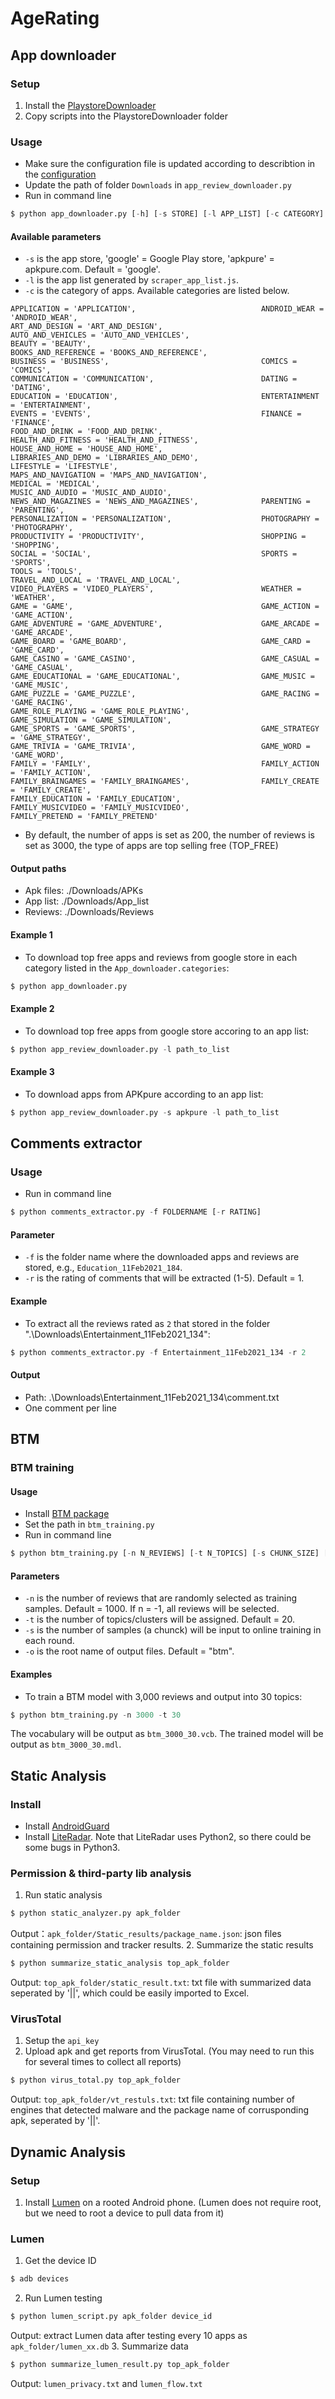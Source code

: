 # AgeRating

## App downloader

### Setup
1. Install the [PlaystoreDownloader](https://github.com/ClaudiuGeorgiu/PlaystoreDownloader)
2. Copy scripts into the PlaystoreDownloader folder

### Usage
* Make sure the configuration file is updated according to describtion in the [configuration](https://github.com/ClaudiuGeorgiu/PlaystoreDownloader#-configuration)
* Update the path of folder `Downloads` in `app_review_downloader.py`
* Run in command line 
```Python
$ python app_downloader.py [-h] [-s STORE] [-l APP_LIST] [-c CATEGORY]
```

#### Available parameters

* `-s` is the app store, 'google' = Google Play store, 'apkpure' = apkpure.com. Default = 'google'.
* `-l` is the app list generated by ```scraper_app_list.js```.
* `-c` is the category of apps. Available categories are listed below.
```
APPLICATION = 'APPLICATION',                            ANDROID_WEAR = 'ANDROID_WEAR',
ART_AND_DESIGN = 'ART_AND_DESIGN',                      AUTO_AND_VEHICLES = 'AUTO_AND_VEHICLES',
BEAUTY = 'BEAUTY',                                      BOOKS_AND_REFERENCE = 'BOOKS_AND_REFERENCE',
BUSINESS = 'BUSINESS',                                  COMICS = 'COMICS',
COMMUNICATION = 'COMMUNICATION',                        DATING = 'DATING',
EDUCATION = 'EDUCATION',                                ENTERTAINMENT = 'ENTERTAINMENT',
EVENTS = 'EVENTS',                                      FINANCE = 'FINANCE',
FOOD_AND_DRINK = 'FOOD_AND_DRINK',                      HEALTH_AND_FITNESS = 'HEALTH_AND_FITNESS',
HOUSE_AND_HOME = 'HOUSE_AND_HOME',                      LIBRARIES_AND_DEMO = 'LIBRARIES_AND_DEMO',
LIFESTYLE = 'LIFESTYLE',                                MAPS_AND_NAVIGATION = 'MAPS_AND_NAVIGATION',
MEDICAL = 'MEDICAL',                                    MUSIC_AND_AUDIO = 'MUSIC_AND_AUDIO',
NEWS_AND_MAGAZINES = 'NEWS_AND_MAGAZINES',              PARENTING = 'PARENTING',
PERSONALIZATION = 'PERSONALIZATION',                    PHOTOGRAPHY = 'PHOTOGRAPHY',
PRODUCTIVITY = 'PRODUCTIVITY',                          SHOPPING = 'SHOPPING',
SOCIAL = 'SOCIAL',                                      SPORTS = 'SPORTS',
TOOLS = 'TOOLS',                                        TRAVEL_AND_LOCAL = 'TRAVEL_AND_LOCAL',
VIDEO_PLAYERS = 'VIDEO_PLAYERS',                        WEATHER = 'WEATHER',
GAME = 'GAME',                                          GAME_ACTION = 'GAME_ACTION',
GAME_ADVENTURE = 'GAME_ADVENTURE',                      GAME_ARCADE = 'GAME_ARCADE',
GAME_BOARD = 'GAME_BOARD',                              GAME_CARD = 'GAME_CARD',
GAME_CASINO = 'GAME_CASINO',                            GAME_CASUAL = 'GAME_CASUAL',
GAME_EDUCATIONAL = 'GAME_EDUCATIONAL',                  GAME_MUSIC = 'GAME_MUSIC',
GAME_PUZZLE = 'GAME_PUZZLE',                            GAME_RACING = 'GAME_RACING',
GAME_ROLE_PLAYING = 'GAME_ROLE_PLAYING',                GAME_SIMULATION = 'GAME_SIMULATION',
GAME_SPORTS = 'GAME_SPORTS',                            GAME_STRATEGY = 'GAME_STRATEGY',
GAME_TRIVIA = 'GAME_TRIVIA',                            GAME_WORD = 'GAME_WORD',
FAMILY = 'FAMILY',                                      FAMILY_ACTION = 'FAMILY_ACTION',
FAMILY_BRAINGAMES = 'FAMILY_BRAINGAMES',                FAMILY_CREATE = 'FAMILY_CREATE',
FAMILY_EDUCATION = 'FAMILY_EDUCATION',                  FAMILY_MUSICVIDEO = 'FAMILY_MUSICVIDEO',
FAMILY_PRETEND = 'FAMILY_PRETEND'
```
* By default, the number of apps is set as 200, the number of reviews is set as 3000, the type of apps are top selling free (TOP_FREE)
#### Output paths
* Apk files: ./Downloads/APKs
* App list: ./Downloads/App_list
* Reviews: ./Downloads/Reviews

#### Example 1
* To download top free apps and reviews from google store in each category listed in the ```App_downloader.categories```: 
```Python
$ python app_downloader.py
```
#### Example 2
* To download top free apps from google store accoring to an app list:
```Python
$ python app_review_downloader.py -l path_to_list
```
#### Example 3
* To download apps from APKpure according to an app list:
```Python
$ python app_review_downloader.py -s apkpure -l path_to_list
```
## Comments extractor
### Usage
* Run in command line 
```Python
$ python comments_extractor.py -f FOLDERNAME [-r RATING]
```
#### Parameter
* `-f` is the folder name where the downloaded apps and reviews are stored, e.g., `Education_11Feb2021_184`.
* `-r` is the rating of comments that will be extracted (1-5). Default = 1.
#### Example
* To extract all the reviews rated as `2` that stored in the folder ".\Downloads\Entertainment_11Feb2021_134":
```Python
$ python comments_extractor.py -f Entertainment_11Feb2021_134 -r 2
```
#### Output
* Path: .\Downloads\Entertainment_11Feb2021_134\comment.txt
* One comment per line

## BTM
### BTM training
#### Usage
* Install [BTM package](https://github.com/markoarnauto/biterm)
* Set the path in `btm_training.py`
* Run in command line
```Python
$ python btm_training.py [-n N_REVIEWS] [-t N_TOPICS] [-s CHUNK_SIZE] [-o OUTPUT_FILENAME]
```
#### Parameters
* `-n` is the number of reviews that are randomly selected as training samples. Default = 1000. If n = -1, all reviews will be selected.
* `-t` is the number of topics/clusters will be assigned. Default = 20.
* `-s` is the number of samples (a chunck) will be input to online training in each round.
* `-o` is the root name of output files. Default = "btm".
#### Examples
* To train a BTM model with 3,000 reviews and output into 30 topics:
```Python
$ python btm_training.py -n 3000 -t 30
```
The vocabulary will be output as `btm_3000_30.vcb`. The trained model will be output as `btm_3000_30.mdl`.

## Static Analysis

### Install
* Install [AndroidGuard](https://github.com/androguard/androguard)
* Install [LiteRadar](https://github.com/pkumza/LiteRadar). Note that LiteRadar uses Python2, so there could be some bugs in Python3.
### Permission & third-party lib analysis
1. Run static analysis
```Python
$ python static_analyzer.py apk_folder
```
Output：```apk_folder/Static_results/package_name.json```: json files containing permission and tracker results.
2. Summarize the static results
```Python
$ python summarize_static_analysis top_apk_folder
```
Output: ```top_apk_folder/static_result.txt```: txt file with summarized data seperated by '||', which could be easily imported to Excel.
### VirusTotal
1. Setup the ```api_key```
2. Upload apk and get reports from VirusTotal. (You may need to run this for several times to collect all reports)
```Python
$ python virus_total.py top_apk_folder
```
Output: ```top_apk_folder/vt_restuls.txt```: txt file containing number of engines that detected malware and the package name of corrusponding apk, seperated by '||'.

## Dynamic Analysis
### Setup
1. Install [Lumen](https://play.google.com/store/apps/details?id=edu.berkeley.icsi.haystack) on a rooted Android phone. (Lumen does not require root, but we need to root a device to pull data from it)
### Lumen
1. Get the device ID
```Bash
$ adb devices
```
2. Run Lumen testing
```Python
$ python lumen_script.py apk_folder device_id
```
Output: extract Lumen data after testing every 10 apps as ```apk_folder/lumen_xx.db```
3. Summarize data 
```Python
$ python summarize_lumen_result.py top_apk_folder
```
Output: ```lumen_privacy.txt``` and ```lumen_flow.txt```
